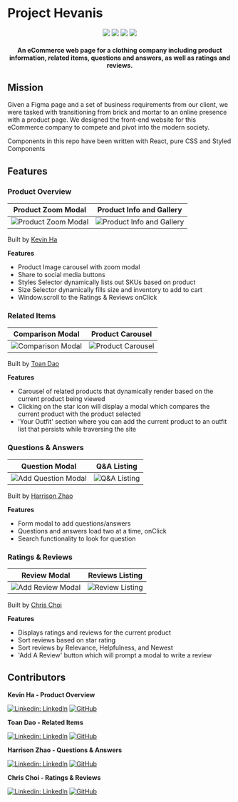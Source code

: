# Project Hevanis

<div align="center" width="100%">
  <img src="https://img.shields.io/badge/react-%2320232a.svg?style=for-the-badge&logo=react&logoColor=%2361DAFB" />
  <img src="https://img.shields.io/badge/node.js-6DA55F?style=for-the-badge&logo=node.js&logoColor=white" />
  <img src="https://img.shields.io/badge/express.js-%23404d59.svg?style=for-the-badge&logo=express&logoColor=%2361DAFB" />
  <img src="https://img.shields.io/badge/AWS-%23FF9900.svg?style=for-the-badge&logo=amazon-aws&logoColor=white" />
</div>

<h4 align="center">An eCommerce web page for a clothing company including product information, related items, questions and answers, as well as ratings and reviews.</h4>

## Mission
Given a Figma page and a set of business requirements from our client, we were tasked with transitioning from brick and mortar to an online presence with a product page. We designed the front-end website for this eCommerce company to compete and pivot into the modern society.

Components in this repo have been written with React, pure CSS and Styled Components

## Features

### Product Overview
Product Zoom Modal           |  Product Info and Gallery
:-------------------------:|:-------------------------:
![Product Zoom Modal](https://i.imgur.com/eC4bqEo.gif)  |  ![Product Info and Gallery](https://imgur.com/3GpAlvw.gif)

Built by <a href=https://github.com/kevhaha>Kevin Ha</a>

<b>Features</b>
- Product Image carousel with zoom modal
- Share to social media buttons
- Styles Selector dynamically lists out SKUs based on product
- Size Selector dynamically fills size and inventory to add to cart
- Window.scroll to the Ratings & Reviews onClick

### Related Items
Comparison Modal             |  Product Carousel
:-------------------------:|:-------------------------:
![Comparison Modal](https://imgur.com/JM9hyIQ.gif)  |  ![Product Carousel](https://imgur.com/0K6wloT.gif)

Built by <a href=https://github.com/toanddao>Toan Dao</a>

<b>Features</b>
- Carousel of related products that dynamically render based on the current product being viewed
- Clicking on the star icon will display a modal which compares the current product with the product selected
- 'Your Outfit' section where you can add the current product to an outfit list that persists while traversing the site

### Questions & Answers
Question Modal     |  Q&A Listing
:-------------------------:|:-------------------------:
![Add Question Modal](https://imgur.com/Dc4tvIK.gif)  |  ![Q&A Listing](https://imgur.com/WLO1zLS.gif)

Built by <a href=https://github.com/harrisonzhao97>Harrison Zhao</a>

<b>Features</b>
- Form modal to add questions/answers
- Questions and answers load two at a time, onClick
- Search functionality to look for question

### Ratings & Reviews
Review Modal     |  Reviews Listing
:-------------------------:|:-------------------------:
![Add Review Modal](https://imgur.com/OvhGbNi.gif)  |  ![Review Listing](https://imgur.com/BzTFMXy.gif)

Built by <a href=https://github.com/chrisxchoi>Chris Choi</a>

<b>Features</b>
- Displays ratings and reviews for the current product
- Sort reviews based on star rating
- Sort reviews by Relevance, Helpfulness, and Newest
- 'Add A Review' button which will prompt a modal to write a review

## Contributors

**Kevin Ha - Product Overview**

[![Linkedin: LinkedIn](https://img.shields.io/badge/linkedin-%230077B5.svg?style=for-the-badge&logo=linkedin&logoColor=white&link=https://www.linkedin.com/in/caleb-kim0510/)](https://www.linkedin.com/in/kevincwha/)
[![GitHub](https://img.shields.io/badge/github-%23121011.svg?style=for-the-badge&logo=github&logoColor=white&link=https://github.com/cariboukim)](https://github.com/kevhaha)

**Toan Dao - Related Items**

[![Linkedin: LinkedIn](https://img.shields.io/badge/linkedin-%230077B5.svg?style=for-the-badge&logo=linkedin&logoColor=white&link=https://www.linkedin.com/in/caleb-kim0510/)](https://www.linkedin.com/in/toanddao/)
[![GitHub](https://img.shields.io/badge/github-%23121011.svg?style=for-the-badge&logo=github&logoColor=white&link=https://github.com/cariboukim)](https://github.com/toanddao)

**Harrison Zhao - Questions & Answers**

[![Linkedin: LinkedIn](https://img.shields.io/badge/linkedin-%230077B5.svg?style=for-the-badge&logo=linkedin&logoColor=white&link=https://www.linkedin.com/in/caleb-kim0510/)](https://www.linkedin.com/in/harrison-zhao/)
[![GitHub](https://img.shields.io/badge/github-%23121011.svg?style=for-the-badge&logo=github&logoColor=white&link=https://github.com/cariboukim)](https://github.com/harrisonzhao97)

**Chris Choi - Ratings & Reviews**

[![Linkedin: LinkedIn](https://img.shields.io/badge/linkedin-%230077B5.svg?style=for-the-badge&logo=linkedin&logoColor=white&link=https://www.linkedin.com/in/caleb-kim0510/)](https://www.linkedin.com/in/chrisxchoi/)
[![GitHub](https://img.shields.io/badge/github-%23121011.svg?style=for-the-badge&logo=github&logoColor=white&link=https://github.com/cariboukim)](https://github.com/chrisxchoi)

